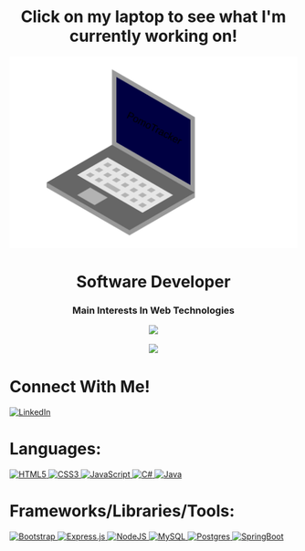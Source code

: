<h1 align="center">Click on my laptop to see what I'm currently working on!</h1>
<p align="center">
    <a href="https://github.com/Pomotracker/pomotracker">
        <img src="https://github.com/tommylay1902/githubStatus/blob/main/status-active.svg" width="600px"/>
    </a>
</p>


<h1 align="center">Software Developer</h1> 
<h3 align="center">Main Interests In Web Technologies</h3>

<p align="center">
    <span width="600px">
            <img width="600px" src="https://github-readme-streak-stats.herokuapp.com?user=tommylay1902&theme=highcontrast&currStreakNum=FFDD00&border=DD2727&stroke=DD2727&ring=FFDD00&fire=DD2727&sideNums=FFDD00&currStreakLabel=FFDD00&sideLabels=FFDD00&dates=DD2727"/> 
    </span>
   
</p>

<p align="center">
    <span width="600px">
         <img width="300px" src="https://github-readme-stats.vercel.app/api/top-langs/?username=tommylay1902&layout=compact&theme=highcontrast&background=152238"/>
    </span>
</p>

<h1>Connect With Me!</h1>
<a href="https://www.linkedin.com/in/tommy-lay-8b8b661b9/" target="_blank"><img alt="LinkedIn" src="https://img.shields.io/badge/linkedin-%230077B5.svg?&style=for-the-badge&logo=linkedin&logoColor=white"/></a>
<br/>

<h1>Languages:</h1>
<span>
    <a href="https://developer.mozilla.org/en-US/docs/Web/Guide/HTML/HTML5" target="_blank">
        <img alt="HTML5" src="https://img.shields.io/badge/html5-%23E34F26.svg?&style=for-the-badge&logo=html5&logoColor=white"/>
    </a>
    <a href="https://developer.mozilla.org/en-US/docs/Web/CSS" target="_blank">
        <img alt="CSS3" src="https://img.shields.io/badge/css3-%231572B6.svg?&style=for-the-badge&logo=css3&logoColor=white"/>
    </a>
    <a href="https://developer.mozilla.org/en-US/docs/Web/JavaScript" target="_blank"> 
        <img alt="JavaScript" src="https://img.shields.io/badge/javascript-%23323330.svg?&style=for-the-badge&logo=javascript&logoColor=%23F7DF1E"/>
    </a>
    <a href="https://docs.microsoft.com/en-us/dotnet/csharp/" target="_blank"> 
        <img alt="C#" src="https://img.shields.io/badge/c%23-%23239120.svg?&style=for-the-badge&logo=c-sharp&logoColor=white"/>
    </a>
    <a href="https://docs.oracle.com/en/java/" target="_blank"> 
        <img alt="Java" src="https://img.shields.io/badge/java-%23ED8B00.svg?&style=for-the-badge&logo=java&logoColor=white"/>
    </a>

</span>

<h1>Frameworks/Libraries/Tools:</h1>
<span>
    <a href="https://getbootstrap.com/docs/5.0/getting-started/introduction/" target="_blank"> 
        <img alt="Bootstrap" src="https://img.shields.io/badge/bootstrap-%23563D7C.svg?&style=for-the-badge&logo=bootstrap&logoColor=white"/>
    </a>
    <a href="https://expressjs.com/en/4x/api.html" target="_blank"> 
        <img alt="Express.js" src="https://img.shields.io/badge/express.js-%23404d59.svg?&style=for-the-badge"/>
    </a>
    <a href="https://nodejs.org/en/docs/" target="_blank">
        <img alt="NodeJS" src="https://img.shields.io/badge/node.js-%2343853D.svg?&style=for-the-badge&logo=node.js&logoColor=white"/>
    </a>
    <a href="https://dev.mysql.com/doc/" target="_blank"> 
        <img alt="MySQL" src="https://img.shields.io/badge/mysql-%2300f.svg?&style=for-the-badge&logo=mysql&logoColor=white"/>
    </a>
   <a href="https://www.postgresql.org/docs/" target="_blank">
        <img alt="Postgres" src ="https://img.shields.io/badge/postgres-%23316192.svg?&style=for-the-badge&logo=postgresql&logoColor=white"/>
   </a>

<a href="https://github.com/tommylay1902/springBootLearning">
     <img alt="SpringBoot" src="https://img.shields.io/badge/SpringBoot-6DB33F?style=for-the-badge&logo=Spring&logoColor=white"/>
</a>
  

</span>


